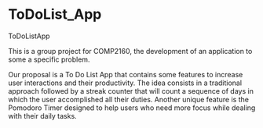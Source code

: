 # ToDoList_App

ToDoListApp

This is a group project for COMP2160, the development of an application to some a specific problem.

Our proposal is a To Do List App that contains some features to increase user interactions and their productivity. 
The idea consists in a traditional approach followed by a streak counter that will count a sequence of days in which the user accomplished all their duties. 
Another unique feature is the Pomodoro Timer designed to help users who need more focus while dealing with their daily tasks.
